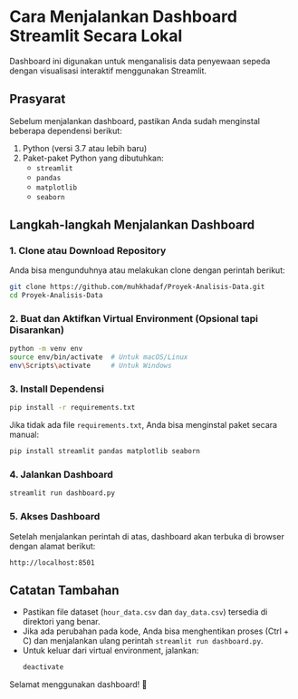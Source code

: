 # Cara Menjalankan Dashboard Streamlit Secara Lokal

Dashboard ini digunakan untuk menganalisis data penyewaan sepeda dengan visualisasi interaktif menggunakan Streamlit.

## Prasyarat
Sebelum menjalankan dashboard, pastikan Anda sudah menginstal beberapa dependensi berikut:

1. Python (versi 3.7 atau lebih baru)
2. Paket-paket Python yang dibutuhkan:
   - `streamlit`
   - `pandas`
   - `matplotlib`
   - `seaborn`

## Langkah-langkah Menjalankan Dashboard

### 1. Clone atau Download Repository
Anda bisa mengunduhnya atau melakukan clone dengan perintah berikut:
```bash
git clone https://github.com/muhkhadaf/Proyek-Analisis-Data.git
cd Proyek-Analisis-Data
```

### 2. Buat dan Aktifkan Virtual Environment (Opsional tapi Disarankan)
```bash
python -m venv env
source env/bin/activate  # Untuk macOS/Linux
env\Scripts\activate     # Untuk Windows
```

### 3. Install Dependensi
```bash
pip install -r requirements.txt
```
Jika tidak ada file `requirements.txt`, Anda bisa menginstal paket secara manual:
```bash
pip install streamlit pandas matplotlib seaborn
```

### 4. Jalankan Dashboard
```bash
streamlit run dashboard.py
```

### 5. Akses Dashboard
Setelah menjalankan perintah di atas, dashboard akan terbuka di browser dengan alamat berikut:
```
http://localhost:8501
```

## Catatan Tambahan
- Pastikan file dataset (`hour_data.csv` dan `day_data.csv`) tersedia di direktori yang benar.
- Jika ada perubahan pada kode, Anda bisa menghentikan proses (Ctrl + C) dan menjalankan ulang perintah `streamlit run dashboard.py`.
- Untuk keluar dari virtual environment, jalankan:
  ```bash
  deactivate
  ```

Selamat menggunakan dashboard! 🎉

